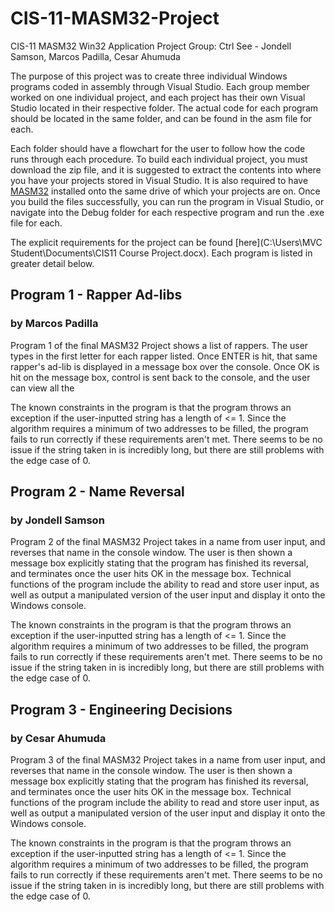 # CIS-11-MASM32-Project
CIS-11 MASM32 Win32 Application Project 
Group: Ctrl See - Jondell Samson, Marcos Padilla, Cesar Ahumuda

The purpose of this project was to create three individual Windows programs 
coded in assembly through Visual Studio. Each group member worked on one 
individual project, and each project has their own Visual Studio located in
their respective folder. The actual code for each program should be located 
in the same folder, and can be found in the asm file for each.

Each folder should have a flowchart for the user to follow how the code runs through
each procedure. To build each individual project, you must download the zip file, and 
it is suggested to extract the contents into where you have your projects stored
in Visual Studio. It is also required to have [MASM32](http://www.masm32.com/) installed
onto the same drive of which your projects are on. Once you build the files successfully,
you can run the program in Visual Studio, or navigate into the Debug folder for each
respective program and run the .exe file for each.

The explicit requirements for the project can be found 
[here](C:\Users\MVC Student\Documents\CIS11 Course Project.docx). Each program is listed 
in greater detail below.

## Program 1 - Rapper Ad-libs
### by Marcos Padilla
Program 1 of the final MASM32 Project shows a list of rappers. The user types in the first 
letter for each rapper listed. Once ENTER is hit, that same rapper's ad-lib is displayed 
in a message box over the console. Once OK is hit on the message box, control is sent back
to the console, and the user can view all the 

The known constraints in the program is that the program throws an exception 
if the user-inputted string has a length of <= 1. Since the algorithm requires 
a minimum of two addresses to be filled, the program fails to run correctly if 
these requirements aren't met. There seems to be no issue if the string taken in
is incredibly long, but there are still problems with the edge case of 0.

## Program 2 - Name Reversal
### by Jondell Samson
Program 2 of the final MASM32 Project takes in a name from user input, 
and reverses that name in the console window. The user is then shown a 
message box explicitly stating that the program has finished its reversal,
and terminates once the user hits OK in the message box. Technical functions 
of the program include the ability to read and store user input, as well as
output a manipulated version of the user input and display it onto the Windows
console.

The known constraints in the program is that the program throws an exception 
if the user-inputted string has a length of <= 1. Since the algorithm requires 
a minimum of two addresses to be filled, the program fails to run correctly if 
these requirements aren't met. There seems to be no issue if the string taken in
is incredibly long, but there are still problems with the edge case of 0.

## Program 3 - Engineering Decisions
### by Cesar Ahumuda
Program 3 of the final MASM32 Project takes in a name from user input, 
and reverses that name in the console window. The user is then shown a 
message box explicitly stating that the program has finished its reversal,
and terminates once the user hits OK in the message box. Technical functions 
of the program include the ability to read and store user input, as well as
output a manipulated version of the user input and display it onto the Windows
console.

The known constraints in the program is that the program throws an exception 
if the user-inputted string has a length of <= 1. Since the algorithm requires 
a minimum of two addresses to be filled, the program fails to run correctly if 
these requirements aren't met. There seems to be no issue if the string taken in
is incredibly long, but there are still problems with the edge case of 0.

